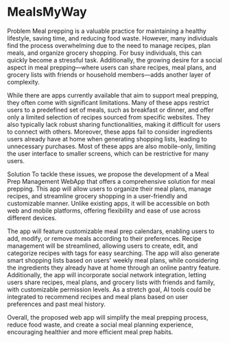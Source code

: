 # MealsMyWay
Problem
Meal prepping is a valuable practice for maintaining a healthy lifestyle, saving time, and reducing food waste. However, many individuals find the process overwhelming due to the need to manage recipes, plan meals, and organize grocery shopping. For busy individuals, this can quickly become a stressful task. Additionally, the growing desire for a social aspect in meal prepping—where users can share recipes, meal plans, and grocery lists with friends or household members—adds another layer of complexity.

While there are apps currently available that aim to support meal prepping, they often come with significant limitations. Many of these apps restrict users to a predefined set of meals, such as breakfast or dinner, and offer only a limited selection of recipes sourced from specific websites. They also typically lack robust sharing functionalities, making it difficult for users to connect with others. Moreover, these apps fail to consider ingredients users already have at home when generating shopping lists, leading to unnecessary purchases. Most of these apps are also mobile-only, limiting the user interface to smaller screens, which can be restrictive for many users.

Solution
To tackle these issues, we propose the development of a Meal Prep Management WebApp that offers a comprehensive solution for meal prepping. This app will allow users to organize their meal plans, manage recipes, and streamline grocery shopping in a user-friendly and customizable manner. Unlike existing apps, it will be accessible on both web and mobile platforms, offering flexibility and ease of use across different devices.

The app will feature customizable meal prep calendars, enabling users to add, modify, or remove meals according to their preferences. Recipe management will be streamlined, allowing users to create, edit, and categorize recipes with tags for easy searching. The app will also generate smart shopping lists based on users' weekly meal plans, while considering the ingredients they already have at home through an online pantry feature. Additionally, the app will incorporate social network integration, letting users share recipes, meal plans, and grocery lists with friends and family, with customizable permission levels. As a stretch goal, AI tools could be integrated to recommend recipes and meal plans based on user preferences and past meal history.

Overall, the proposed web app will simplify the meal prepping process, reduce food waste, and create a social meal planning experience, encouraging healthier and more efficient meal prep habits.
